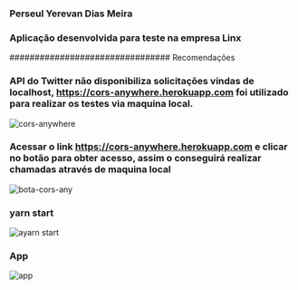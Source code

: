 ### Perseul Yerevan Dias Meira
### Aplicação desenvolvida para teste na empresa Linx

################################ Recomendações
### API do Twitter não disponibiliza solicitações vindas de localhost, https://cors-anywhere.herokuapp.com foi utilizado para realizar os testes via maquina local.
![cors-anywhere](https://user-images.githubusercontent.com/53841377/128656443-b506613b-e94e-475f-8af9-a3a6c0d5daf9.png)

### Acessar o link https://cors-anywhere.herokuapp.com e clicar no botão para obter acesso, assim o conseguirá realizar chamadas através de maquina local
![bota-cors-any](https://user-images.githubusercontent.com/53841377/128779915-6df1478c-2ea8-4207-b2dc-51f344724bc1.png)

### yarn start
![ayarn start](https://user-images.githubusercontent.com/53841377/128658579-ec664789-8189-4f98-945e-14ee268a8950.png)

### App
![app](https://user-images.githubusercontent.com/53841377/128658603-f7fcf95d-0891-4ff0-90de-35b7f039df6e.png)


